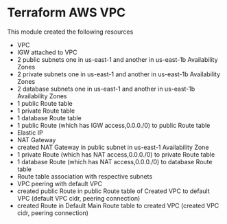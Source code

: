 # Terraform AWS VPC

This module created the following resources
* VPC
* IGW attached to VPC
* 2 public subnets one in us-east-1 and another in us-east-1b Availability Zones
* 2 private subnets one in us-east-1 and another in us-east-1b Availability Zones
* 2 database subnets one in us-east-1 and another in us-east-1b Availability Zones
* 1 public Route table
* 1 private Route table
* 1 database Route table
* 1 public Route (which has IGW access,0.0.0./0) to public Route table
* Elastic IP
* NAT Gateway
* created NAT Gateway in public subnet in us-east-1 Availability Zone
* 1 private Route (which has NAT access,0.0.0./0) to private Route table
* 1 database Route (which has NAT access,0.0.0./0) to database Route table
* Route table association with respective subnets
* VPC peering with default VPC
* created public Route in public Route table of Created VPC to default VPC (default VPC cidr, peering connection)
* created Route in Default Main Route table to created VPC (created VPC cidr, peering connection)
